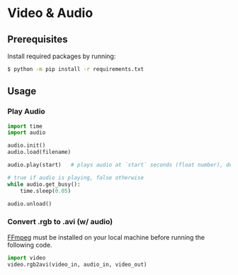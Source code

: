 # Video & Audio

## Prerequisites
Install required packages by running:
```sh
$ python -m pip install -r requirements.txt
```

## Usage
### Play Audio
```python
import time
import audio

audio.init()
audio.load(filename)

audio.play(start)   # plays audio at `start` seconds (float number), default: 0.0

# true if audio is playing, false otherwise
while audio.get_busy():
    time.sleep(0.05)

audio.unload()
```
### Convert .rgb to .avi (w/ audio)
[FFmpeg](https://ffmpeg.org/download.html) must be installed on your local machine before running the following code.
```python
import video
video.rgb2avi(video_in, audio_in, video_out)
```